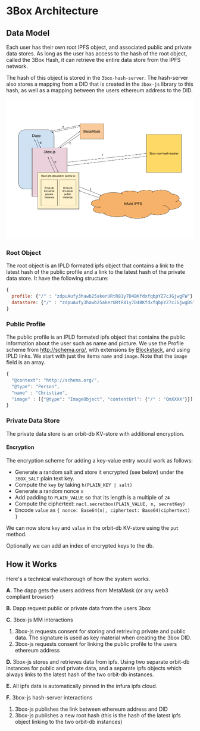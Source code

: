 # 3Box Architecture
## Data Model
Each user has their own root IPFS object, and associated public and private data stores. As long as the user has access to the hash of the root object, called the 3Box Hash, it can retrieve the entire data store from the IPFS network.

The hash of this object is stored in the `3box-hash-server`. The hash-server also stores a mapping from a DID that is created in the `3box-js` library to this hash, as well as a mapping between the users ethereum address to the DID.

![3Box Architecture Diagram](./3box_architecture_diagram.png)


### Root Object
The root object is an IPLD formated ipfs object that contains a link to the latest hash of the public profile and a link to the latest hash of the private data store. It have the following structure:

```js
{
  profile: {"/" : "zdpuAufy3hawb25akerURtR81y7D4BKfdxfqbpYZ7cJGjwgFW"},
  datastore: {"/" : "zdpuAufy3hawb25akerURtR81y7D4BKfdxfqbpYZ7cJGjwgDS"}
}
```

### Public Profile
The public profile is an IPLD formated ipfs object that contains the public information about the user such as name and picture. We use the Profile scheme from <http://schema.org/>, with extensions by [Blockstack](https://github.com/blockstack/blockstack.js/tree/master/src/profiles), and using IPLD links. We start with just the items `name` and `image`. Note that the `image` field is an array.

```js
{
  "@context": "http://schema.org/",
  "@type": "Person",
  "name" : "Christian",
  "image" : [{"@type": "ImageObject", "contentUrl": {"/" : "QmXXXX"}}].
}
```

### Private Data Store
The private data store is an orbit-db KV-store with additional encryption. 

#### Encryption
The encryption scheme for adding a key-value entry would work as follows:

* Generate a random salt and store it encrypted (see below) under the `3BOX_SALT` plain text key.
* Compute the `key` by taking `h(PLAIN_KEY | salt)`
* Generate a random nonce `n`
* Add padding to `PLAIN_VALUE` so that its length is a multiple of `24`
* Compute the ciphertext: `nacl.secretbox(PLAIN_VALUE, n, secretKey)`
* Encode `value` as `{ nonce: Base64(n), ciphertext: Base64(ciphertext) }`

We can now store `key` and `value` in the orbit-db KV-store using the `put` method.

Optionally we can add an index of encrypted keys to the db.


## How it Works
Here's a technical walkthorough of how the system works.

**A.** The dapp gets the users address from MetaMask (or any web3 compliant browser)

**B.** Dapp request public or private data from the users 3box

**C.** 3box-js MM interactions
  1. 3box-js requests consent for storing and retrieving private and public data. The signature is used as key material when creating the 3box DID.
  2. 3box-js requests consent for linking the public profile to the users ethereum address

**D.** 3box-js stores and retrieves data from ipfs. Using two separate orbit-db instances for public and private data, and a separate ipfs objects which always links to the latest hash of the two orbit-db instances.

**E.** All ipfs data is automatically pinned in the infura ipfs cloud.

**F.** 3box-js hash-server interactions
  1. 3box-js publishes the link between ethereum address and DID
  2. 3box-js publishes a new root hash (this is the hash of the latest ipfs object linking to the two orbit-db instances)

